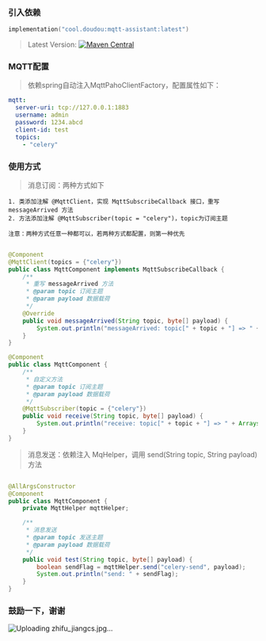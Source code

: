 ### 引入依赖

```kotlin
implementation("cool.doudou:mqtt-assistant:latest")
```

> Latest
> Version: [![Maven Central](https://img.shields.io/badge/Maven-v1.0.0-blue)](https://search.maven.org/search?q=g:cool.doudou%20a:mqtt-assistant-*)


### MQTT配置

> 依赖spring自动注入MqttPahoClientFactory，配置属性如下：

```yaml
mqtt:
  server-uri: tcp://127.0.0.1:1883
  username: admin
  password: 1234.abcd
  client-id: test
  topics:
    - "celery"
```

### 使用方式

> 消息订阅：两种方式如下

```
1. 类添加注解 @MqttClient，实现 MqttSubscribeCallback 接口，重写 messageArrived 方法
2. 方法添加注解 @MqttSubscriber(topic = "celery")，topic为订阅主题

注意：两种方式任意一种都可以，若两种方式都配置，则第一种优先
```

```java

@Component
@MqttClient(topics = {"celery"})
public class MqttComponent implements MqttSubscribeCallback {
    /**
     * 重写 messageArrived 方法
     * @param topic 订阅主题
     * @param payload 数据载荷
     */
    @Override
    public void messageArrived(String topic, byte[] payload) {
        System.out.println("messageArrived: topic[" + topic + "] => " + Arrays.toString(bytes));
    }
}

@Component
public class MqttComponent {
    /**
     * 自定义方法
     * @param topic 订阅主题
     * @param payload 数据载荷
     */
    @MqttSubscriber(topic = {"celery"})
    public void receive(String topic, byte[] payload) {
        System.out.println("receive: topic[" + topic + "] => " + Arrays.toString(bytes));
    }
}
```

> 消息发送：依赖注入 MqHelper，调用 send(String topic, String payload) 方法

```java

@AllArgsConstructor
@Component
public class MqttComponent {
    private MqttHelper mqttHelper;

    /**
     * 消息发送
     * @param topic 发送主题
     * @param payload 数据载荷
     */
    public void test(String topic, byte[] payload) {
        boolean sendFlag = mqttHelper.send("celery-send", payload);
        System.out.println("send: " + sendFlag);
    }
}
```

### 鼓励一下，谢谢
![Uploading zhifu_jiangcs.jpg…]()
